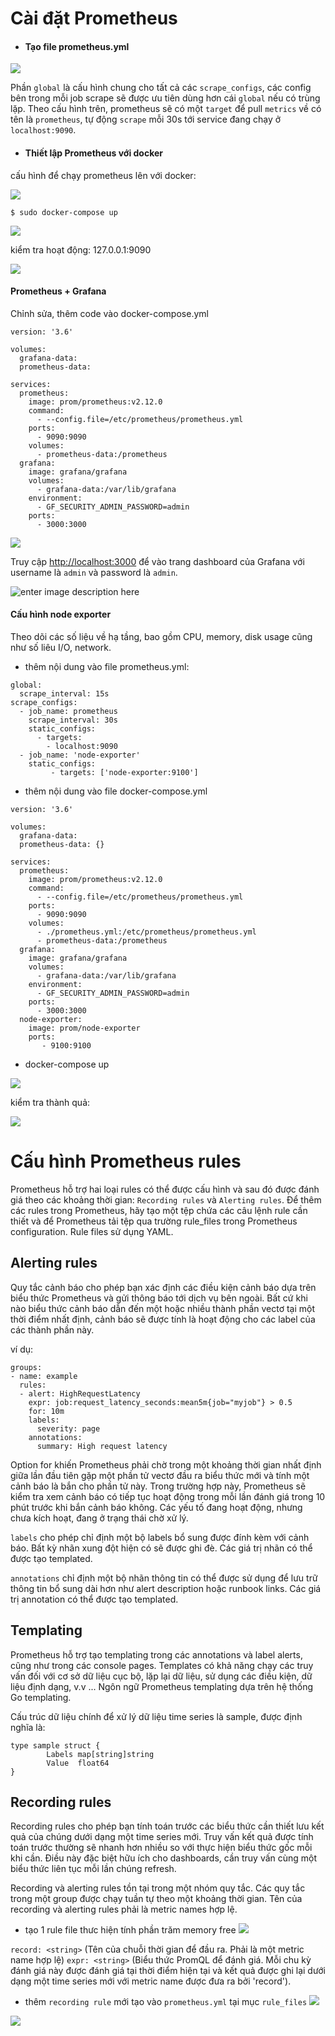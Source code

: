 
# Cài đặt Prometheus 
+ #### Tạo file prometheus.yml

![](https://github.com/toantd1202/buoc1/blob/master/Screenshot%20from%202020-04-01%2011-19-50.png?raw=true)

Phần `global` là cấu hình chung cho tất cả các `scrape_configs`, các config bên trong mỗi job scrape sẽ được ưu tiên dùng hơn cái `global` nếu có trùng lặp. Theo cấu hình trên, prometheus sẽ có một `target` để pull `metrics` về có tên là `prometheus`, tự động `scrape` mỗi 30s tới service đang chạy ở `localhost:9090`.
+ #### Thiết lập Prometheus với docker
cấu hình để chạy prometheus lên với docker:

![](https://github.com/toantd1202/buoc1/blob/master/Screenshot%20from%202020-04-01%2011-25-00.png?raw=true)

``` 
$ sudo docker-compose up
```
![](https://github.com/toantd1202/buoc1/blob/master/Screenshot%20from%202020-04-01%2021-35-21.png?raw=true)

kiểm tra hoạt động: 127.0.0.1:9090

![](https://github.com/toantd1202/buoc1/blob/master/Screenshot%20from%202020-04-01%2021-38-04.png?raw=true)

#### Prometheus + Grafana
Chỉnh sửa, thêm code vào docker-compose.yml
```
version: '3.6'

volumes:
  grafana-data:
  prometheus-data:

services:
  prometheus:
    image: prom/prometheus:v2.12.0
    command:
      - --config.file=/etc/prometheus/prometheus.yml
    ports:
      - 9090:9090
    volumes:
      - prometheus-data:/prometheus
  grafana:
    image: grafana/grafana
    volumes:
      - grafana-data:/var/lib/grafana
    environment:
      - GF_SECURITY_ADMIN_PASSWORD=admin
    ports:
      - 3000:3000
```
![](https://github.com/toantd1202/buoc1/blob/master/Screenshot%20from%202020-04-01%2022-02-53.png?raw=true)

Truy cập [http://localhost:3000](http://localhost:3000/) để vào trang dashboard của Grafana với username là `admin` và password là `admin`.

![enter image description here](https://github.com/toantd1202/buoc1/blob/master/Screenshot%20from%202020-04-01%2022-17-52.png?raw=true)


#### Cấu hình node exporter
Theo dõi các số liệu về hạ tầng, bao gồm CPU, memory, disk usage cũng như số liêu I/O, network.
+ thêm nội dung vào file prometheus.yml:
```
global:
  scrape_interval: 15s
scrape_configs:
  - job_name: prometheus
    scrape_interval: 30s
    static_configs:
      - targets:
        - localhost:9090
  - job_name: 'node-exporter'
    static_configs:
         - targets: ['node-exporter:9100']
```
+ thêm nội dung vào file docker-compose.yml
```
version: '3.6'

volumes:
  grafana-data:
  prometheus-data: {}

services:
  prometheus:
    image: prom/prometheus:v2.12.0
    command:
      - --config.file=/etc/prometheus/prometheus.yml
    ports:
      - 9090:9090
    volumes:
      - ./prometheus.yml:/etc/prometheus/prometheus.yml
      - prometheus-data:/prometheus
  grafana:
    image: grafana/grafana
    volumes:
      - grafana-data:/var/lib/grafana
    environment:
      - GF_SECURITY_ADMIN_PASSWORD=admin
    ports:
      - 3000:3000
  node-exporter:
    image: prom/node-exporter
    ports:
       - 9100:9100
```
+ docker-compose up

![](https://github.com/toantd1202/buoc1/blob/master/Screenshot%20from%202020-04-01%2023-19-21.png?raw=true)

kiểm tra thành quả:

![](https://github.com/toantd1202/buoc1/blob/master/Screenshot%20from%202020-04-02%2001-03-52.png?raw=true)

# Cấu hình Prometheus rules

Prometheus hỗ trợ hai loại rules có thể được cấu hình và sau đó được đánh giá theo các khoảng thời gian: `Recording rules` và `Alerting rules`. Để thêm các rules trong Prometheus, hãy tạo một tệp chứa các câu lệnh rule cần thiết và để Prometheus tải tệp qua trường rule_files trong Prometheus configuration. Rule files sử dụng YAML.

## Alerting rules

Quy tắc cảnh báo cho phép bạn xác định các điều kiện cảnh báo dựa trên biểu thức Prometheus và gửi thông báo tới dịch vụ bên ngoài. Bất cứ khi nào biểu thức cảnh báo dẫn đến một hoặc nhiều thành phần vectơ tại một thời điểm nhất định, cảnh báo sẽ được tính là hoạt động cho các label của các thành phần này.

ví dụ: 
```
groups:
- name: example
  rules:
  - alert: HighRequestLatency
    expr: job:request_latency_seconds:mean5m{job="myjob"} > 0.5
    for: 10m
    labels:
      severity: page
    annotations:
      summary: High request latency
```
Option for khiến Prometheus phải chờ trong một khoảng thời gian nhất định giữa lần đầu tiên gặp một phần tử vectơ đầu ra biểu thức mới và tính một cảnh báo là bắn cho phần tử này. Trong trường hợp này, Prometheus sẽ kiểm tra xem cảnh báo có tiếp tục hoạt động trong mỗi lần đánh giá trong 10 phút trước khi bắn cảnh báo không. Các yếu tố đang hoạt động, nhưng chưa kích hoạt, đang ở trạng thái chờ xử lý.

`labels` cho phép chỉ định một bộ labels bổ sung được đính kèm với cảnh báo. Bất kỳ nhãn xung đột hiện có sẽ được ghi đè. Các giá trị nhãn có thể được tạo templated.

`annotations` chỉ định một bộ nhãn thông tin có thể được sử dụng để lưu trữ thông tin bổ sung dài hơn như alert description hoặc runbook links. Các giá trị annotation có thể được tạo templated.

  

## Templating

Prometheus hỗ trợ tạo templating trong các annotations và label alerts, cũng như trong các console pages. Templates có khả năng chạy các truy vấn đối với cơ sở dữ liệu cục bộ, lặp lại dữ liệu, sử dụng các điều kiện, dữ liệu định dạng, v.v ... Ngôn ngữ Prometheus templating dựa trên hệ thống Go templating.

Cấu trúc dữ liệu chính để xử lý dữ liệu time series là sample, được định nghĩa là:
```
type sample struct {
        Labels map[string]string
        Value  float64
}
```

  

## Recording rules

Recording rules cho phép bạn tính toán trước các biểu thức cần thiết lưu kết quả của chúng dưới dạng một time series mới. Truy vấn kết quả được tính toán trước thường sẽ nhanh hơn nhiều so với thực hiện biểu thức gốc mỗi khi cần. Điều này đặc biệt hữu ích cho dashboards, cần truy vấn cùng một biểu thức liên tục mỗi lần chúng refresh.

Recording và alerting rules tồn tại trong một nhóm quy tắc. Các quy tắc trong một group được chạy tuần tự theo một khoảng thời gian. Tên của recording và alerting rules phải là metric names hợp lệ.

+ tạo 1 rule file thưc hiện tính phần trăm memory free
![](https://github.com/toantd1202/buoc1/blob/master/Screenshot%20from%202020-03-31%2021-36-02.png?raw=true)

`record: <string>` (Tên của chuỗi thời gian để đầu ra. Phải là một metric name hợp lệ)
`expr: <string>` (Biểu thức PromQL để đánh giá. Mỗi chu kỳ đánh giá này được đánh giá tại thời điểm hiện tại và kết quả được ghi lại dưới dạng một time series mới với metric name được đưa ra bởi 'record').

+ thêm `recording rule` mới tạo vào `prometheus.yml` tại mục `rule_files`
![](https://github.com/toantd1202/buoc1/blob/master/Screenshot%20from%202020-04-01%2010-00-55.png?raw=true)

![](https://github.com/toantd1202/buoc1/blob/master/Screenshot%20from%202020-04-02%2010-09-20.png?raw=true)


